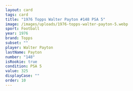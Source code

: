 ```yaml
---
layout: card
tags: card
title: "1976 Topps Walter Payton #148 PSA 5"
image: /images/uploads/1976-topps-walter-payton-5.webp
sport: Football
year: 1976
brand: Topps
subset: ""
player: Walter Payton
lastName: Payton
number: "148"
isRookie: true
condition: PSA 5
value: 325
displayCase: ""
order: 10
---
```

